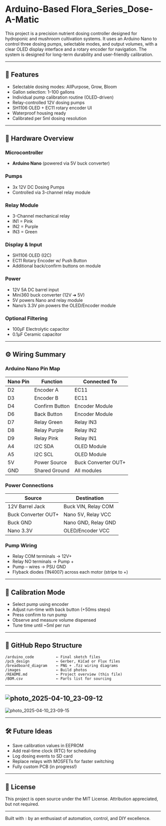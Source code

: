 # Arduino-Based Flora_Series_Dose-A-Matic

This project is a precision nutrient dosing controller designed for hydroponic and mushroom cultivation systems. It uses an Arduino Nano to control three dosing pumps, selectable modes, and output volumes, with a clear OLED display interface and a rotary encoder for navigation. The system is designed for long-term durability and user-friendly calibration.

---

## 🧠 Features

- Selectable dosing modes: AllPurpose, Grow, Bloom
- Gallon selection: 1–100 gallons
- Individual pump calibration routine (OLED-driven)
- Relay-controlled 12V dosing pumps
- SH1106 OLED + EC11 rotary encoder UI
- Waterproof housing ready
- Calibrated per 5ml dosing resolution

---

## 🔌 Hardware Overview

### Microcontroller

- **Arduino Nano** (powered via 5V buck converter)

### Pumps

- 3x 12V DC Dosing Pumps
- Controlled via 3-channel relay module

### Relay Module

- 3-Channel mechanical relay
- IN1 = Pink
- IN2 = Purple
- IN3 = Green

### Display & Input

- SH1106 OLED (I2C)
- EC11 Rotary Encoder w/ Push Button
- Additional back/confirm buttons on module

### Power

- 12V 5A DC barrel input
- Mini360 buck converter (12V ➜ 5V)
- 5V powers Nano and relay module
- Nano’s 3.3V pin powers the OLED/Encoder module

### Optional Filtering

- 100µF Electrolytic capacitor
- 0.1µF Ceramic capacitor

---

## ⚙️ Wiring Summary

### Arduino Nano Pin Map

| Nano Pin | Function       | Connected To        |
| -------- | -------------- | ------------------- |
| D2       | Encoder A      | EC11                |
| D3       | Encoder B      | EC11                |
| D4       | Confirm Button | Encoder Module      |
| D6       | Back Button    | Encoder Module      |
| D7       | Relay Green    | Relay IN3           |
| D8       | Relay Purple   | Relay IN2           |
| D9       | Relay Pink     | Relay IN1           |
| A4       | I2C SDA        | OLED Module         |
| A5       | I2C SCL        | OLED Module         |
| 5V       | Power Source   | Buck Converter OUT+ |
| GND      | Shared Ground  | All modules         |

### Power Connections

| Source              | Destination         |
| ------------------- | ------------------- |
| 12V Barrel Jack     | Buck VIN, Relay COM |
| Buck Converter OUT+ | Nano 5V, Relay VCC  |
| Buck GND            | Nano GND, Relay GND |
| Nano 3.3V           | OLED/Encoder VCC    |

### Pump Wiring

- Relay COM terminals → 12V+
- Relay NO terminals → Pump +
- Pump – wires → PSU GND
- Flyback diodes (1N4007) across each motor (stripe to +)

---

## 🧪 Calibration Mode

- Select pump using encoder
- Adjust run-time with back button (+50ms steps)
- Press confirm to run pump
- Observe and measure volume dispensed
- Tune time until \~5ml per run

---

## 📁 GitHub Repo Structure

```
/arduino_code          ← Final sketch files
/pcb_design            ← Gerber, KiCad or Flux files
/breadboard_diagram    ← PNG + .fzz wiring diagrams
/images                ← Build photos
/README.md             ← Project overview (this file)
/BOM.csv               ← Parts list for sourcing
```

---
![photo_2025-04-10_23-09-12](https://github.com/user-attachments/assets/a928ea41-6d17-42d9-ba7e-e5a182485979)
---
![photo_2025-04-10_23-09-15](https://github.com/user-attachments/assets/e288d053-fb7e-4e4f-9307-25b7e4c7147b)



---
## 🛠 Future Ideas

- Save calibration values in EEPROM
- Add real-time clock (RTC) for scheduling
- Log dosing events to SD card
- Replace relays with MOSFETs for faster switching
- Fully custom PCB (in progress!)

---

## 📸 License

This project is open source under the MIT License. Attribution appreciated, but not required.

---

Built with 💧 by an enthusiast of automation, control, and DIY excellence.


